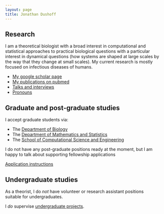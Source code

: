 ```yaml
---
layout: page
title: Jonathan Dushoff
---
```


## Research

I am a theoretical biologist with a broad interest in computational and statistical approaches to practical biological questions with a particular interest in dynamical questions (how systems are shaped at large scales by the way that they change at small scales). My current research is mostly focused on infectious diseases of humans.

* [My google scholar page](https://scholar.google.ca/citations?user=yVwAcxMAAAAJ&hl)
* [My publications on pubmed](https://www.ncbi.nlm.nih.gov/pubmed/?term=%22dushoff+j*%22%5Bau%5D)
* [Talks and interviews](jd/media.md)
* [Pronouns](https://dushoff.github.io/notebook/pronouns.html)

## Graduate and post-graduate studies

I accept graduate students via:

* The [Department of Biology](http://www.biology.mcmaster.ca/)
* The [Department of Mathematics and Statistics](http://www.math.mcmaster.ca/)
* The [School of Computational Science and Engineering](http://computational.mcmaster.ca/graduate-studies.html)

I do not have any post-graduate positions ready at the moment, but I am happy to talk about supporting fellowship applications

[Application instructions](jd/grad.html)

## Undergraduate studies

As a theorist, I do _not_ have volunteer or research assistant positions suitable for undergraduates.

I _do_ supervise [undergraduate projects](jd/undergrad.html).
